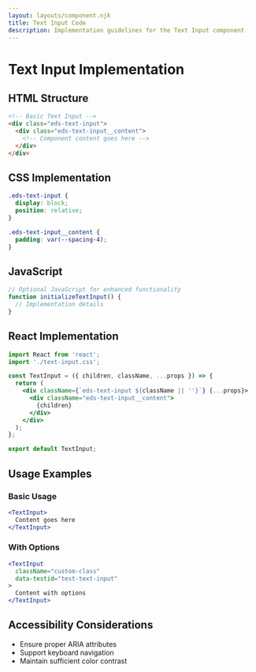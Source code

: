 ```yaml
---
layout: layouts/component.njk
title: Text Input Code
description: Implementation guidelines for the Text Input component
---
```


# Text Input Implementation

## HTML Structure

```html
<!-- Basic Text Input -->
<div class="eds-text-input">
  <div class="eds-text-input__content">
    <!-- Component content goes here -->
  </div>
</div>
```

## CSS Implementation

```css
.eds-text-input {
  display: block;
  position: relative;
}

.eds-text-input__content {
  padding: var(--spacing-4);
}
```

## JavaScript

```javascript
// Optional JavaScript for enhanced functionality
function initializeTextInput() {
  // Implementation details
}
```

## React Implementation

```jsx
import React from 'react';
import './text-input.css';

const TextInput = ({ children, className, ...props }) => {
  return (
    <div className={`eds-text-input ${className || ''}`} {...props}>
      <div className="eds-text-input__content">
        {children}
      </div>
    </div>
  );
};

export default TextInput;
```

## Usage Examples

### Basic Usage

```jsx
<TextInput>
  Content goes here
</TextInput>
```

### With Options

```jsx
<TextInput 
  className="custom-class"
  data-testid="test-text-input"
>
  Content with options
</TextInput>
```

## Accessibility Considerations

- Ensure proper ARIA attributes
- Support keyboard navigation
- Maintain sufficient color contrast
